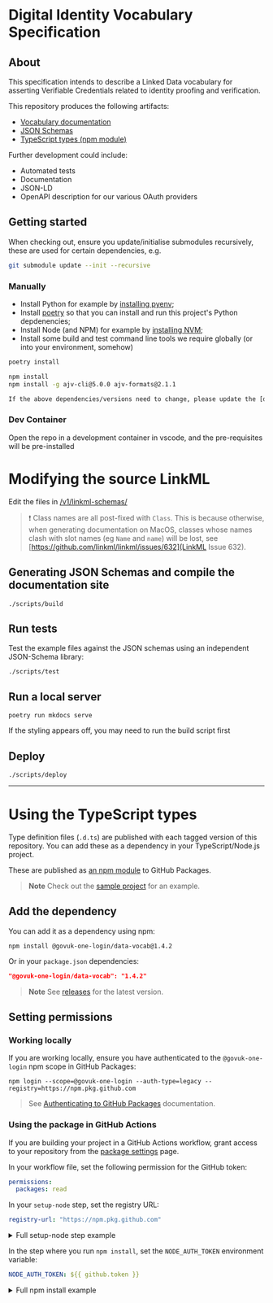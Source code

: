 # Digital Identity Vocabulary Specification

## About

This specification intends to describe a Linked Data vocabulary for asserting Verifiable Credentials related to identity proofing and verification.

This repository produces the following artifacts:

* [Vocabulary documentation](https://govuk-one-login.github.io/data-vocab/)
* [JSON Schemas](https://github.com/govuk-one-login/data-vocab/releases)
* [TypeScript types (npm module)](https://github.com/govuk-one-login/data-vocab/pkgs/npm/data-vocab)

Further development could include:

* Automated tests
* Documentation
* JSON-LD
* OpenAPI description for our various OAuth providers

## Getting started

When checking out, ensure you update/initialise submodules recursively, these are used for certain dependencies, e.g.
```bash
git submodule update --init --recursive
```

### Manually

* Install Python for example by [installing pyenv](https://briansunter.com/blog/python-setup-pyenv-poetry/#initial-setup);
* Install [poetry](https://python-poetry.org/docs/) so that you can install and run this project's Python depdenencies;
* Install Node (and NPM) for example by [installing NVM](https://github.com/nvm-sh/nvm#installing-and-updating);
* Install some build and test command line tools we require globally (or into your environment, somehow)

```bash
poetry install

npm install
npm install -g ajv-cli@5.0.0 ajv-formats@2.1.1

If the above dependencies/versions need to change, please update the [devcontainer configuration](.devcontainer/devcontainer.json) also.
```

### Dev Container

Open the repo in a development container in vscode, and the pre-requisites will be pre-installed

# Modifying the source LinkML

Edit the files in [/v1/linkml-schemas/](./v1/linkml-schemas/)

>:exclamation: Class names are all post-fixed with `Class`.
This is because otherwise, when generating documentation on MacOS, classes whose names clash with slot names (eg `Name` and `name`) will be lost, see
[https://github.com/linkml/linkml/issues/632](LinkML Issue 632).

## Generating JSON Schemas and compile the documentation site

```
./scripts/build
```

## Run tests

Test the example files against the JSON schemas using an independent JSON-Schema library:

```
./scripts/test
```

## Run a local server

```
poetry run mkdocs serve
```

If the styling appears off, you may need to run the build script first

## Deploy

```
./scripts/deploy
```

---

# Using the TypeScript types

Type definition files (`.d.ts`) are published with each tagged version of this repository. You can add these as a dependency in your TypeScript/Node.js project.

These are published as [an npm module](https://github.com/govuk-one-login/data-vocab/pkgs/npm/data-vocab) to GitHub Packages.

> **Note**
> Check out the [sample project](./examples/typescript-nodejs) for an example.

## Add the dependency

You can add it as a dependency using npm:

```shell
npm install @govuk-one-login/data-vocab@1.4.2
```

Or in your `package.json` dependencies:

```json
"@govuk-one-login/data-vocab": "1.4.2"
```

> **Note**
> See [releases](https://github.com/govuk-one-login/data-vocab/releases) for the latest version.

## Setting permissions

### Working locally

If you are working locally, ensure you have authenticated to the `@govuk-one-login` npm scope in GitHub Packages:

```shell
npm login --scope=@govuk-one-login --auth-type=legacy --registry=https://npm.pkg.github.com
```

> See [Authenticating to GitHub Packages](https://docs.github.com/en/packages/working-with-a-github-packages-registry/working-with-the-npm-registry#authenticating-to-github-packages) documentation.

### Using the package in GitHub Actions 

If you are building your project in a GitHub Actions workflow, grant access to your repository from the [package settings](https://github.com/orgs/govuk-one-login/packages/npm/data-vocab/settings) page.

In your workflow file, set the following permission for the GitHub token:

```yaml
permissions:
  packages: read
```

In your `setup-node` step, set the registry URL:

```yaml
registry-url: "https://npm.pkg.github.com"
```

<details>
<summary>Full setup-node step example</summary>

Here's an example of the step with the registry configured:
```yaml
steps: 
- name: Setup node and npm
  uses: actions/setup-node@v3
  with:
    node-version: 18
    cache: npm
    registry-url: "https://npm.pkg.github.com"
```
</details>

In the step where you run `npm install`, set the `NODE_AUTH_TOKEN` environment variable:

```yaml
NODE_AUTH_TOKEN: ${{ github.token }}
```

<details>
<summary>Full npm install example</summary>

Here's an example of the step with the `NODE_AUTH_TOKEN` configured:
```yaml
- name: Install npm dependencies
  run: "npm ci --ignore-scripts"
  env:
    NODE_AUTH_TOKEN: ${{ github.token }}
```
</details>
